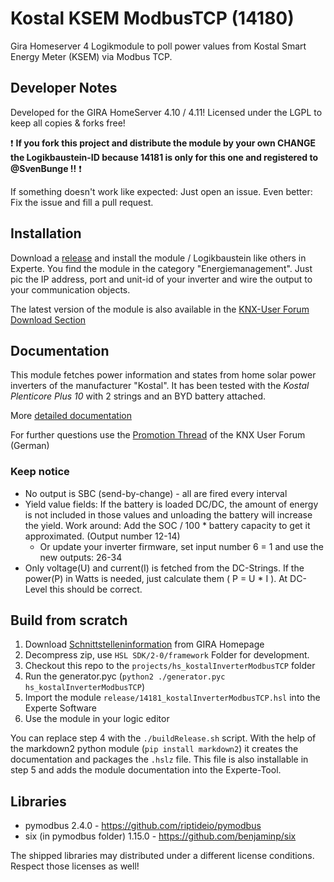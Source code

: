 # Kostal KSEM ModbusTCP (14180)
Gira Homeserver 4 Logikmodule to poll power values from Kostal Smart Energy Meter (KSEM) via Modbus TCP.

## Developer Notes

Developed for the GIRA HomeServer 4.10 / 4.11!
Licensed under the LGPL to keep all copies & forks free!

:exclamation: **If you fork this project and distribute the module by your own CHANGE the Logikbaustein-ID because 14181 is only for this one and registered to @SvenBunge !!** :exclamation:

If something doesn't work like expected: Just open an issue. Even better: Fix the issue and fill a pull request.

## Installation

Download a [release](https://github.com/SvenBunge/hs_modbus_tcp/releases) and install the module / Logikbaustein like others in Experte.
You find the module in the category "Energiemanagement". Just pic the IP address, port and unit-id of your inverter and wire the output to your communication objects. 

The latest version of the module is also available in the [KNX-User Forum Download Section](https://service.knx-user-forum.de/?comm=download&id=14180)

## Documentation

This module fetches power information and states from home solar power inverters of the manufacturer "Kostal". It has been tested with the *Kostal Plenticore Plus 10* with 2 strings and an BYD battery attached. 

More [detailed documentation](doc/log14181.md)

For further questions use the [Promotion Thread](https://knx-user-forum.de/forum/%C3%B6ffentlicher-bereich/knx-eib-forum/1559910-logikbaustein-kostal-wechselrichter-via-modbus-tcp-abfragen) of the KNX User Forum (German)

### Keep notice

* No output is SBC (send-by-change) - all are fired every interval
* Yield value fields: If the battery is loaded DC/DC, the amount of energy is not included in those values and unloading the battery will increase the yield. Work around: Add the SOC / 100 * battery capacity to get it approximated. (Output number 12-14)
  * Or update your inverter firmware, set input number 6 = 1 and use the new outputs: 26-34
* Only voltage(U) and current(I) is fetched from the DC-Strings. If the power(P) in Watts is needed, just calculate them ( P = U * I ). At DC-Level this should be correct. 

## Build from scratch

1. Download [Schnittstelleninformation](http://www.hs-help.net/hshelp/gira/other_documentation/Schnittstelleninformationen.zip) from GIRA Homepage
2. Decompress zip, use `HSL SDK/2-0/framework` Folder for development.
3. Checkout this repo to the `projects/hs_kostalInverterModbusTCP` folder
4. Run the generator.pyc (`python2 ./generator.pyc hs_kostalInverterModbusTCP`)
5. Import the module `release/14181_kostalInverterModbusTCP.hsl` into the Experte Software
6. Use the module in your logic editor

You can replace step 4 with the `./buildRelease.sh` script. With the help of the markdown2 python module (`pip install markdown2`) it creates the documentation and packages the `.hslz` file. This file is also installable in step 5 and adds the module documentation into the Experte-Tool.  
 
## Libraries

* pymodbus 2.4.0 - https://github.com/riptideio/pymodbus 
* six (in pymodbus folder) 1.15.0 - https://github.com/benjaminp/six

The shipped libraries may distributed under a different license conditions. Respect those licenses as well!
